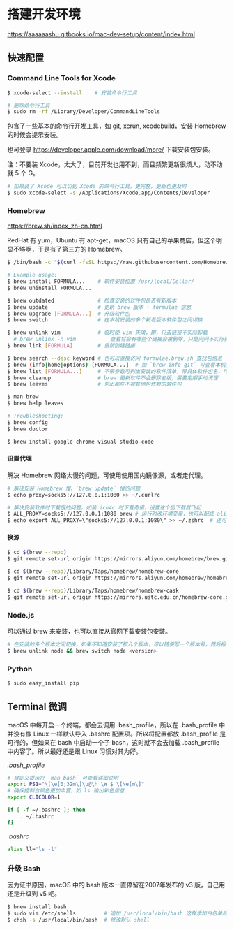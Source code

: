 # 搭建开发环境

https://aaaaaashu.gitbooks.io/mac-dev-setup/content/index.html


## 快速配置

### Command Line Tools for Xcode

```bash
$ xcode-select --install    # 安装命令行工具

# 删除命令行工具
$ sudo rm -rf /Library/Developer/CommandLineTools
```

包含了一些基本的命令行开发工具，如 git, xcrun, xcodebuild，安装 Homebrew 的时候会提示安装。

也可登录 https://developer.apple.com/download/more/ 下载安装包安装。

注：不要装 Xcode，太大了，目前开发也用不到，而且频繁更新很烦人，动不动就 5 个 G。

```bash
# 如果装了 Xcode 可以切到 Xcode 的命令行工具，更完整，更新也更及时
$ sudo xcode-select -s /Applications/Xcode.app/Contents/Developer
```

### Homebrew

https://brew.sh/index_zh-cn.html

RedHat 有 yum，Ubuntu 有 apt-get，macOS 只有自己的苹果商店，但这个明显不够啊，于是有了第三方的 Homebrew。

```bash
$ /bin/bash -c "$(curl -fsSL https://raw.githubusercontent.com/Homebrew/install/HEAD/install.sh)"
```

```bash
# Example usage:
$ brew install FORMULA...    # 软件安装位置 /usr/local/Cellar/
$ brew uninstall FORMULA...

$ brew outdated              # 检查安装的软件包是否有新版本
$ brew update                # 更新 brew 版本 + formulae 信息
$ brew upgrade [FORMULA...]  # 升级软件包
$ brew switch                # 在本机安装的多个新老版本软件包之间切换

$ brew unlink vim            # 临时使 vim 失效，即，只去链接不实际卸载
  # brew unlink -n vim           查看将会有哪些个链接会被删除，只是问问不实际删除
$ brew link [FORMULA]        # 重新创建链接

$ brew search --desc keyword # 也可以直接访问 formulae.brew.sh 查找包信息
$ brew (info|home|options) [FORMULA...]  # 如 `brew info git` 可查看本机安装的 git 相关信息
$ brew list [FORMULA...]     # 不带参数可列出安装的软件清单，带具体软件包名，可列出安装目录细节
$ brew cleanup               # brew 更新软件不会删除老版，需要定期手动清理
$ brew leaves                # 列出那些不被其他包依赖的软件包

$ man brew
$ brew help leaves

# Troubleshooting:
$ brew config
$ brew doctor
```

```bash
$ brew install google-chrome visual-studio-code
```

#### 设置代理

解决 Homebrew 网络太慢的问题，可使用使用国内镜像源，或者走代理。

```bash
# 解决安装 Homebrew 慢、`brew update` 慢的问题
$ echo proxy=socks5://127.0.0.1:1080 >> ~/.curlrc

# 解决安装软件时下载慢的问题，如装 icu4c 时下载奇慢，设置这个后下载就飞起
$ ALL_PROXY=socks5://127.0.0.1:1080 brew # 运行时改环境变量，也可以配成 alias
$ echo export ALL_PROXY=\"socks5://127.0.0.1:1080\" >> ~/.zshrc  # 还可以这样，但影响面有点大
```

#### 换源

```bash
$ cd $(brew --repo)
$ git remote set-url origin https://mirrors.aliyun.com/homebrew/brew.git

$ cd $(brew --repo)/Library/Taps/homebrew/homebrew-core
$ git remote set-url origin https://mirrors.aliyun.com/homebrew/homebrew-core.git

$ cd $(brew --repo)/Library/Taps/homebrew/homebrew-cask
$ git remote set-url origin https://mirrors.ustc.edu.cn/homebrew-core.git
```

### Node.js

可以通过 brew 来安装，也可以直接从官网下载安装包安装。

```bash
# 在安装的多个版本之间切换，如果不知道安装了那几个版本，可以随便写一个版本号，然后报错时会列出已安装版本信息
$ brew unlink node && brew switch node <version>
```

### Python

```bash
$ sudo easy_install pip
```


## Terminal 微调

macOS 中每开启一个终端，都会去调用 .bash_profile，所以在 .bash_profile 中并没有像 Linux 一样默认导入 .bashrc 配置项。所以将配置都放 .bash_profile 是可行的，但如果在 bash 中启动一个子 bash，这时就不会去加载 .bash_profile 中内容了。所以最好还是跟 Linux 习惯对其为好。

*.bash_profile*

```sh
# 自定义提示符 `man bash` 可查看详细说明
export PS1="\[\e[0;32m\]\u@\h \W $ \[\e[m\]"
# 确保控制台颜色更加丰富，如 ls 输出彩色信息
export CLICOLOR=1

if [ -f ~/.bashrc ]; then
    . ~/.bashrc
fi
```

*.bashrc*

```sh
alias ll="ls -l"
```

### 升级 Bash

因为证书原因，macOS 中的 bash 版本一直停留在2007年发布的 v3 版，自己用还是升级到 v5 吧。

```bash
$ brew install bash
$ sudo vim /etc/shells         # 追加 /usr/local/bin/bash 这样添加白名单后新 bash 才能作为 login shell
$ chsh -s /usr/local/bin/bash  # 修改默认 shell
```
